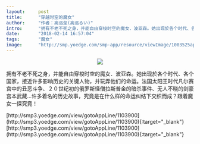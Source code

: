 ```yaml
---
layout:     post
title:      "穿越时空的魔女"
author:     "作者：高远垒(高远るい)"
intro:      "拥有不老不死之身，并能自由穿梭时空的魔女．波亚森。她出现於各个时代、各个国家，接近许多影响历史的关键人物，并玩弄他们的命运。法国太阳王时代凡尔赛宫中的丑恶斗争、２０世纪初的俄罗斯怪僧拉斯普金的暗杀事件、无人不晓的剑豪宫本武藏…许多着名的历史故事，究竟是在什么样的命运纠结下交织而成？跟着魔女一探究竟！"
date:       "2018-02-14 16:57:04"
tags:       "魔女"
image:      "http://smp.yoedge.com/smp-app/resource/viewImage/1003525appline.png"
---
```

<div style="text-align: center">
<p><img src="http://smp.yoedge.com/smp-app/resource/viewImage/1003525appline.png"/></p>
</div>
<p class="post-meta">
<span>拥有不老不死之身，并能自由穿梭时空的魔女．波亚森。她出现於各个时代、各个国家，接近许多影响历史的关键人物，并玩弄他们的命运。法国太阳王时代凡尔赛宫中的丑恶斗争、２０世纪初的俄罗斯怪僧拉斯普金的暗杀事件、无人不晓的剑豪宫本武藏…许多着名的历史故事，究竟是在什么样的命运纠结下交织而成？跟着魔女一探究竟！</span>
</p>
[http://smp3.yoedge.com/view/gotoAppLine/1103900](http://smp3.yoedge.com/view/gotoAppLine/1103900){:target="_blank"}
[http://smp3.yoedge.com/view/gotoAppLine/1103900](http://smp3.yoedge.com/view/gotoAppLine/1103900){:target="_blank"}


